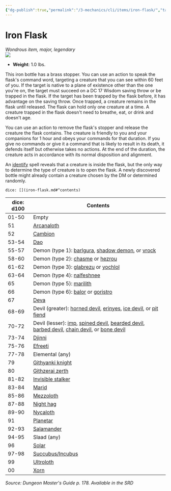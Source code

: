 ```yaml
---
{"dg-publish":true,"permalink":"/3-mechanics/cli/items/iron-flask/","tags":["ttrpg-cli/compendium/src/5e/dmg","ttrpg-cli/item/rarity/legendary","ttrpg-cli/item/tier/major"]}
---
```


# Iron Flask
*Wondrous item, major, legendary*  
![](3-Mechanics/CLI/items/img/iron-flask.webp#right)

- **Weight**: 1.0 lbs.

This iron bottle has a brass stopper. You can use an action to speak the flask's command word, targeting a creature that you can see within 60 feet of you. If the target is native to a plane of existence other than the one you're on, the target must succeed on a DC 17 Wisdom saving throw or be trapped in the flask. If the target has been trapped by the flask before, it has advantage on the saving throw. Once trapped, a creature remains in the flask until released. The flask can hold only one creature at a time. A creature trapped in the flask doesn't need to breathe, eat, or drink and doesn't age.

You can use an action to remove the flask's stopper and release the creature the flask contains. The creature is friendly to you and your companions for 1 hour and obeys your commands for that duration. If you give no commands or give it a command that is likely to result in its death, it defends itself but otherwise takes no actions. At the end of the duration, the creature acts in accordance with its normal disposition and alignment.

An [identify](3-Mechanics/CLI/spells/identify.md) spell reveals that a creature is inside the flask, but the only way to determine the type of creature is to open the flask. A newly discovered bottle might already contain a creature chosen by the DM or determined randomly.

`dice: [](iron-flask.md#^contents)`

| dice: d100 | Contents |
|------------|----------|
| 01-50 | Empty |
| 51 | [Arcanaloth](3-Mechanics/CLI/bestiary/fiend/arcanaloth.md) |
| 52 | [Cambion](3-Mechanics/CLI/bestiary/fiend/cambion.md) |
| 53-54 | [Dao](3-Mechanics/CLI/bestiary/elemental/dao.md) |
| 55-57 | Demon (type 1): [barlgura](3-Mechanics/CLI/bestiary/fiend/barlgura.md), [shadow demon](3-Mechanics/CLI/bestiary/fiend/shadow-demon.md), or [vrock](3-Mechanics/CLI/bestiary/fiend/vrock.md) |
| 58-60 | Demon (type 2): [chasme](3-Mechanics/CLI/bestiary/fiend/chasme.md) or [hezrou](3-Mechanics/CLI/bestiary/fiend/hezrou.md) |
| 61-62 | Demon (type 3): [glabrezu](3-Mechanics/CLI/bestiary/fiend/glabrezu.md) or [yochlol](3-Mechanics/CLI/bestiary/fiend/yochlol.md) |
| 63-64 | Demon (type 4): [nalfeshnee](3-Mechanics/CLI/bestiary/fiend/nalfeshnee.md) |
| 65 | Demon (type 5): [marilith](3-Mechanics/CLI/bestiary/fiend/marilith.md) |
| 66 | Demon (type 6): [balor](3-Mechanics/CLI/bestiary/fiend/balor.md) or [goristro](3-Mechanics/CLI/bestiary/fiend/goristro.md) |
| 67 | [Deva](3-Mechanics/CLI/bestiary/celestial/deva.md) |
| 68-69 | Devil (greater): [horned devil](3-Mechanics/CLI/bestiary/fiend/horned-devil.md), [erinyes](3-Mechanics/CLI/bestiary/fiend/erinyes.md), [ice devil](3-Mechanics/CLI/bestiary/fiend/ice-devil.md), or [pit fiend](3-Mechanics/CLI/bestiary/fiend/pit-fiend.md) |
| 70-72 | Devil (lesser): [imp](3-Mechanics/CLI/bestiary/fiend/imp.md), [spined devil](3-Mechanics/CLI/bestiary/fiend/spined-devil.md), [bearded devil](3-Mechanics/CLI/bestiary/fiend/bearded-devil.md), [barbed devil](3-Mechanics/CLI/bestiary/fiend/barbed-devil.md), [chain devil](3-Mechanics/CLI/bestiary/fiend/chain-devil.md), or [bone devil](3-Mechanics/CLI/bestiary/fiend/bone-devil.md) |
| 73-74 | [Djinni](3-Mechanics/CLI/bestiary/elemental/djinni.md) |
| 75-76 | [Efreeti](3-Mechanics/CLI/bestiary/elemental/efreeti.md) |
| 77-78 | Elemental (any) |
| 79 | [Githyanki knight](3-Mechanics/CLI/bestiary/humanoid/githyanki-knight.md) |
| 80 | [Githzerai zerth](3-Mechanics/CLI/bestiary/humanoid/githzerai-zerth.md) |
| 81-82 | [Invisible stalker](3-Mechanics/CLI/bestiary/elemental/invisible-stalker.md) |
| 83-84 | [Marid](3-Mechanics/CLI/bestiary/elemental/marid.md) |
| 85-86 | [Mezzoloth](3-Mechanics/CLI/bestiary/fiend/mezzoloth.md) |
| 87-88 | [Night hag](3-Mechanics/CLI/bestiary/fiend/night-hag.md) |
| 89-90 | [Nycaloth](3-Mechanics/CLI/bestiary/fiend/nycaloth.md) |
| 91 | [Planetar](3-Mechanics/CLI/bestiary/celestial/planetar.md) |
| 92-93 | [Salamander](3-Mechanics/CLI/bestiary/elemental/salamander.md) |
| 94-95 | Slaad (any) |
| 96 | [Solar](3-Mechanics/CLI/bestiary/celestial/solar.md) |
| 97-98 | [Succubus/Incubus](3-Mechanics/CLI/bestiary/fiend/succubus.md) |
| 99 | [Ultroloth](3-Mechanics/CLI/bestiary/fiend/ultroloth.md) |
| 00 | [Xorn](3-Mechanics/CLI/bestiary/elemental/xorn.md) |{ #contents}


*Source: Dungeon Master's Guide p. 178. Available in the <span title='Systems Reference Document (5.1)'>SRD</span>*